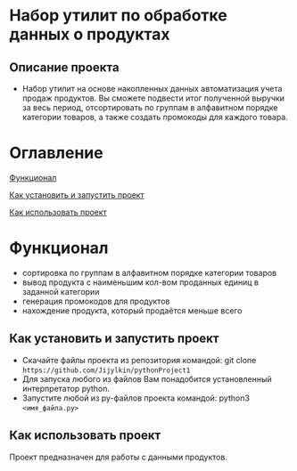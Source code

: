 # Набор утилит по обработке данных о продуктах
## Описание проекта
- Набор утилит на основе накопленных данных автоматизация учета продаж продуктов. Вы сможете подвести итог полученной выручки за весь период, отсортировать по группам в алфавитном порядке категории товаров, а также создать промокоды для каждого товара.

# Оглавление
[Функционал](#функционал)

[Как установить и запустить проект](#как-использовать-проект)

[Как использовать проект](#как-использовать-проект)

# Функционал
- сортировка по группам в алфавитном порядке категории товаров
- вывод продукта с наименьшим кол-вом проданных единиц в заданной категории
- генерация промокодов для продуктов
- нахождение продукта, который продаётся меньше всего

##  Как установить и запустить проект
- Скачайте файлы проекта из репозитория командой: git clone `https://github.com/Jijylkin/pythonProject1`
- Для запуска любого из файлов Вам понадобится установленный интерпретатор python.
- Запустите любой из py-файлов проекта командой: python3 `<имя_файла.py>`

## Как использовать проект
 Проект предназначен для работы с данными продуктов.
